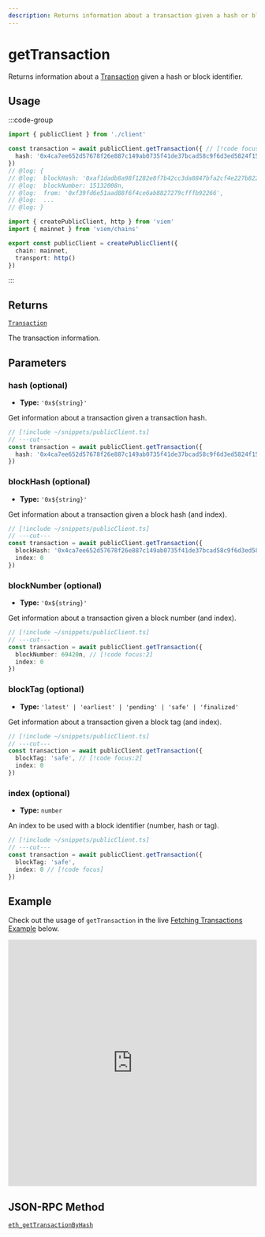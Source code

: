 ```yaml
---
description: Returns information about a transaction given a hash or block identifier.
---
```


# getTransaction

Returns information about a [Transaction](/docs/glossary/terms#transaction) given a hash or block identifier.

## Usage

:::code-group

```ts twoslash [example.ts]
import { publicClient } from './client'

const transaction = await publicClient.getTransaction({ // [!code focus:99]
  hash: '0x4ca7ee652d57678f26e887c149ab0735f41de37bcad58c9f6d3ed5824f15b74d'
})
// @log: {
// @log:  blockHash: '0xaf1dadb8a98f1282e8f7b42cc3da8847bfa2cf4e227b8220403ae642e1173088',
// @log:  blockNumber: 15132008n,
// @log:  from: '0xf39fd6e51aad88f6f4ce6ab8827279cfffb92266',
// @log:  ...
// @log: }
```

```ts twoslash [client.ts] filename="client.ts"
import { createPublicClient, http } from 'viem'
import { mainnet } from 'viem/chains'

export const publicClient = createPublicClient({
  chain: mainnet,
  transport: http()
})
```

:::

## Returns

[`Transaction`](/docs/glossary/types#transaction)

The transaction information.

## Parameters

### hash (optional)

- **Type:** `'0x${string}'`

Get information about a transaction given a transaction hash.

```ts twoslash
// [!include ~/snippets/publicClient.ts]
// ---cut---
const transaction = await publicClient.getTransaction({
  hash: '0x4ca7ee652d57678f26e887c149ab0735f41de37bcad58c9f6d3ed5824f15b74d' // [!code focus]
})
```

### blockHash (optional)

- **Type:** `'0x${string}'`

Get information about a transaction given a block hash (and index).

```ts twoslash
// [!include ~/snippets/publicClient.ts]
// ---cut---
const transaction = await publicClient.getTransaction({
  blockHash: '0x4ca7ee652d57678f26e887c149ab0735f41de37bcad58c9f6d3ed5824f15b74d', // [!code focus:2]
  index: 0
})
```

### blockNumber (optional)

- **Type:** `'0x${string}'`

Get information about a transaction given a block number (and index).

```ts twoslash
// [!include ~/snippets/publicClient.ts]
// ---cut---
const transaction = await publicClient.getTransaction({
  blockNumber: 69420n, // [!code focus:2]
  index: 0
})
```

### blockTag (optional)

- **Type:** `'latest' | 'earliest' | 'pending' | 'safe' | 'finalized'`

Get information about a transaction given a block tag (and index).

```ts twoslash
// [!include ~/snippets/publicClient.ts]
// ---cut---
const transaction = await publicClient.getTransaction({
  blockTag: 'safe', // [!code focus:2]
  index: 0
})
```

### index (optional)

- **Type:** `number`

An index to be used with a block identifier (number, hash or tag).

```ts twoslash
// [!include ~/snippets/publicClient.ts]
// ---cut---
const transaction = await publicClient.getTransaction({
  blockTag: 'safe',
  index: 0 // [!code focus]
})
```

## Example

Check out the usage of `getTransaction` in the live [Fetching Transactions Example](https://stackblitz.com/github/wevm/viem/tree/main/examples/transactions_fetching-transactions) below.

<iframe frameBorder="0" width="100%" height="500px" src="https://stackblitz.com/github/wevm/viem/tree/main/examples/transactions_fetching-transactions?embed=1&file=index.ts&hideNavigation=1&hideDevTools=true&terminalHeight=0&ctl=1"></iframe>

## JSON-RPC Method

[`eth_getTransactionByHash`](https://ethereum.org/en/developers/docs/apis/json-rpc/#eth_getTransactionByHash)
